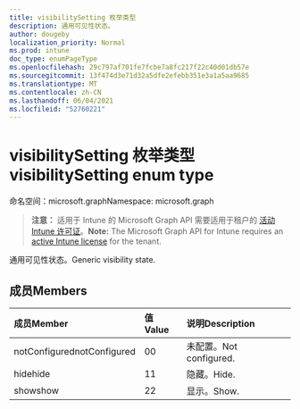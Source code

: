 ```yaml
---
title: visibilitySetting 枚举类型
description: 通用可见性状态。
author: dougeby
localization_priority: Normal
ms.prod: intune
doc_type: enumPageType
ms.openlocfilehash: 29c797af701fe7fcbe7a8fc217f22c40d01db57e
ms.sourcegitcommit: 13f474d3e71d32a5dfe2efebb351e3a1a5aa9685
ms.translationtype: MT
ms.contentlocale: zh-CN
ms.lasthandoff: 06/04/2021
ms.locfileid: "52760221"
---
```

# <a name="visibilitysetting-enum-type"></a><span data-ttu-id="1c8a6-103">visibilitySetting 枚举类型</span><span class="sxs-lookup"><span data-stu-id="1c8a6-103">visibilitySetting enum type</span></span>

<span data-ttu-id="1c8a6-104">命名空间：microsoft.graph</span><span class="sxs-lookup"><span data-stu-id="1c8a6-104">Namespace: microsoft.graph</span></span>

> <span data-ttu-id="1c8a6-105">**注意：** 适用于 Intune 的 Microsoft Graph API 需要适用于租户的 [活动 Intune 许可证](https://go.microsoft.com/fwlink/?linkid=839381)。</span><span class="sxs-lookup"><span data-stu-id="1c8a6-105">**Note:** The Microsoft Graph API for Intune requires an [active Intune license](https://go.microsoft.com/fwlink/?linkid=839381) for the tenant.</span></span>

<span data-ttu-id="1c8a6-106">通用可见性状态。</span><span class="sxs-lookup"><span data-stu-id="1c8a6-106">Generic visibility state.</span></span>

## <a name="members"></a><span data-ttu-id="1c8a6-107">成员</span><span class="sxs-lookup"><span data-stu-id="1c8a6-107">Members</span></span>
|<span data-ttu-id="1c8a6-108">成员</span><span class="sxs-lookup"><span data-stu-id="1c8a6-108">Member</span></span>|<span data-ttu-id="1c8a6-109">值</span><span class="sxs-lookup"><span data-stu-id="1c8a6-109">Value</span></span>|<span data-ttu-id="1c8a6-110">说明</span><span class="sxs-lookup"><span data-stu-id="1c8a6-110">Description</span></span>|
|:---|:---|:---|
|<span data-ttu-id="1c8a6-111">notConfigured</span><span class="sxs-lookup"><span data-stu-id="1c8a6-111">notConfigured</span></span>|<span data-ttu-id="1c8a6-112">0</span><span class="sxs-lookup"><span data-stu-id="1c8a6-112">0</span></span>|<span data-ttu-id="1c8a6-113">未配置。</span><span class="sxs-lookup"><span data-stu-id="1c8a6-113">Not configured.</span></span>|
|<span data-ttu-id="1c8a6-114">hide</span><span class="sxs-lookup"><span data-stu-id="1c8a6-114">hide</span></span>|<span data-ttu-id="1c8a6-115">1</span><span class="sxs-lookup"><span data-stu-id="1c8a6-115">1</span></span>|<span data-ttu-id="1c8a6-116">隐藏。</span><span class="sxs-lookup"><span data-stu-id="1c8a6-116">Hide.</span></span>|
|<span data-ttu-id="1c8a6-117">show</span><span class="sxs-lookup"><span data-stu-id="1c8a6-117">show</span></span>|<span data-ttu-id="1c8a6-118">2</span><span class="sxs-lookup"><span data-stu-id="1c8a6-118">2</span></span>|<span data-ttu-id="1c8a6-119">显示。</span><span class="sxs-lookup"><span data-stu-id="1c8a6-119">Show.</span></span>|




